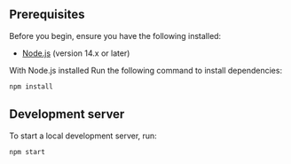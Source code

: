 ## Prerequisites

Before you begin, ensure you have the following installed:

- [Node.js](https://nodejs.org/) (version 14.x or later)

With Node.js installed Run the following command to install dependencies:

```bash
npm install
```

## Development server

To start a local development server, run:

```bash
npm start
```
